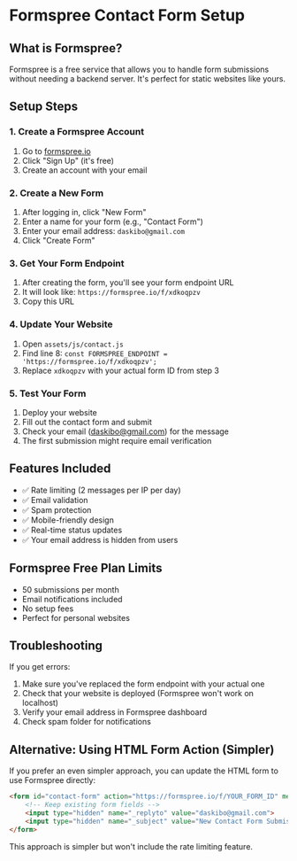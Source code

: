 # Formspree Contact Form Setup

## What is Formspree?
Formspree is a free service that allows you to handle form submissions without needing a backend server. It's perfect for static websites like yours.

## Setup Steps

### 1. Create a Formspree Account
1. Go to [formspree.io](https://formspree.io)
2. Click "Sign Up" (it's free)
3. Create an account with your email

### 2. Create a New Form
1. After logging in, click "New Form"
2. Enter a name for your form (e.g., "Contact Form")
3. Enter your email address: `daskibo@gmail.com`
4. Click "Create Form"

### 3. Get Your Form Endpoint
1. After creating the form, you'll see your form endpoint URL
2. It will look like: `https://formspree.io/f/xdkoqpzv`
3. Copy this URL

### 4. Update Your Website
1. Open `assets/js/contact.js`
2. Find line 8: `const FORMSPREE_ENDPOINT = 'https://formspree.io/f/xdkoqpzv';`
3. Replace `xdkoqpzv` with your actual form ID from step 3

### 5. Test Your Form
1. Deploy your website
2. Fill out the contact form and submit
3. Check your email (daskibo@gmail.com) for the message
4. The first submission might require email verification

## Features Included
- ✅ Rate limiting (2 messages per IP per day)
- ✅ Email validation
- ✅ Spam protection
- ✅ Mobile-friendly design
- ✅ Real-time status updates
- ✅ Your email address is hidden from users

## Formspree Free Plan Limits
- 50 submissions per month
- Email notifications included
- No setup fees
- Perfect for personal websites

## Troubleshooting
If you get errors:
1. Make sure you've replaced the form endpoint with your actual one
2. Check that your website is deployed (Formspree won't work on localhost)
3. Verify your email address in Formspree dashboard
4. Check spam folder for notifications

## Alternative: Using HTML Form Action (Simpler)
If you prefer an even simpler approach, you can update the HTML form to use Formspree directly:

```html
<form id="contact-form" action="https://formspree.io/f/YOUR_FORM_ID" method="POST">
    <!-- Keep existing form fields -->
    <input type="hidden" name="_replyto" value="daskibo@gmail.com">
    <input type="hidden" name="_subject" value="New Contact Form Submission">
</form>
```

This approach is simpler but won't include the rate limiting feature.
